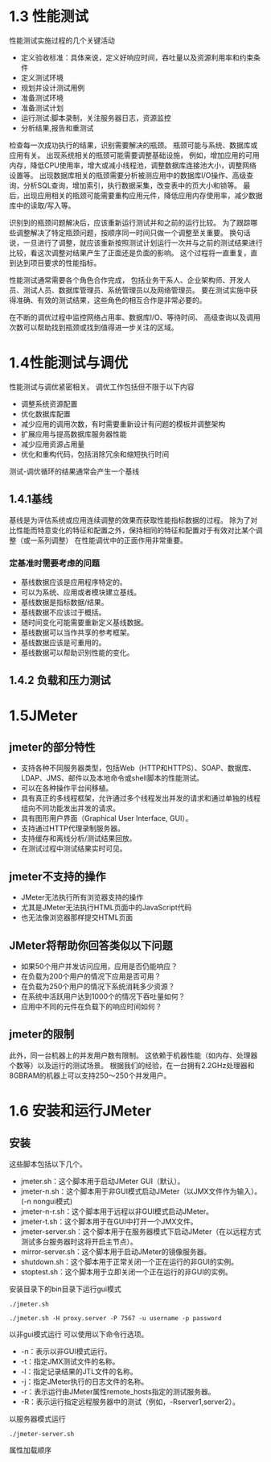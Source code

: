 # 1.3 性能测试
性能测试实施过程的几个关键活动
* 定义验收标准：具体来说，定义好响应时间，吞吐量以及资源利用率和约束条件
* 定义测试环境
* 规划并设计测试用例
* 准备测试环境
* 准备测试计划
* 运行测试:脚本录制，关注服务器日志，资源监控
* 分析结果,报告和重测试

检查每一次成功执行的结果，识别需要解决的瓶颈。
瓶颈可能与系统、数据库或应用有关。
出现系统相关的瓶颈可能需要调整基础设施，
例如，增加应用的可用内存，降低CPU使用率，增大或减小线程池，调整数据库连接池大小，调整网络设置等。
出现数据库相关的瓶颈需要分析被测应用中的数据库I/O操作、高级查询，分析SQL查询，增加索引，执行数据采集，改变表中的页大小和锁等。
最后，出现应用相关的瓶颈可能需要重构应用元件，降低应用内存使用率，减少数据库中的读取/写入等。

识别到的瓶颈问题解决后，应该重新运行测试并和之前的运行比较。
为了跟踪哪些调整解决了特定瓶颈问题，按顺序同一时间只做一个调整至关重要。
换句话说，一旦进行了调整，就应该重新按照测试计划运行一次并与之前的测试结果进行比较，看这次调整对结果产生了正面还是负面的影响。
这个过程将一直重复，直到达到项目要求的性能指标。


性能测试通常需要各个角色合作完成，
包括业务干系人、企业架构师、开发人员、测试人员、数据库管理员、系统管理员以及网络管理员。
要在测试实施中获得准确、有效的测试结果，这些角色的相互合作是非常必要的。

在不断的调优过程中监控网络占用率、数据库I/O、等待时间、
高级查询以及调用次数可以帮助找到瓶颈或找到值得进一步关注的区域。

# 1.4性能测试与调优
性能测试与调优紧密相关。
调优工作包括但不限于以下内容
* 调整系统资源配置
* 优化数据库配置
* 减少应用的调用次数，有时需要重新设计有问题的模板并调整架构
* 扩展应用与提高数据库服务器性能
* 减少应用资源占用量
* 优化和重构代码，包括消除冗余和缩短执行时间

测试-调优循环的结果通常会产生一个基线

## 1.4.1基线
基线是为评估系统或应用连续调整的效果而获取性能指标数据的过程。
除为了对比性能而特意变化的特征和配置之外，保持相同的特征和配置对于有效对比某个调整（或一系列调整）
在性能调优中的正面作用非常重要。

### 定基准时需要考虑的问题
* 基线数据应该是应用程序特定的。
* 可以为系统、应用或者模块建立基线。
* 基线数据是指标数据/结果。
* 基线数据不应该过于概括。
* 随时间变化可能需要重新定义基线数据。
* 基线数据可以当作共享的参考框架。
* 基线数据应该是可重用的。
* 基线数据可以帮助识别性能的变化。

## 1.4.2 负载和压力测试

# 1.5JMeter
## jmeter的部分特性
* 支持各种不同服务器类型，包括Web（HTTP和HTTPS）、SOAP、数据库、LDAP、JMS、邮件以及本地命令或shell脚本的性能测试。
* 可以在各种操作平台间移植。
* 具有真正的多线程框架，允许通过多个线程发出并发的请求和通过单独的线程组向不同功能发出并发的请求。 
* 具有图形用户界面（Graphical User Interface, GUI）。
* 支持通过HTTP代理录制服务器。
* 支持缓存和离线分析/测试结果回放。
* 在测试过程中测试结果实时可见。

## jmeter不支持的操作
* JMeter无法执行所有浏览器支持的操作
* 尤其是JMeter无法执行HTML页面中的JavaScript代码
* 也无法像浏览器那样提交HTML页面

## JMeter将帮助你回答类似以下问题
* 如果50个用户并发访问应用，应用是否仍能响应？
* 在负载为200个用户的情况下应用是否可用？
* 在负载为250个用户的情况下系统消耗多少资源？
* 在系统中活跃用户达到1000个的情况下吞吐量如何？
* 应用中不同的元件在负载下的响应时间如何？

## jmeter的限制
此外，同一台机器上的并发用户数有限制。
这依赖于机器性能（如内存、处理器个数等）以及运行的测试场景。
根据我们的经验，在一台拥有2.2GHz处理器和8GBRAM的机器上可以支持250～250个并发用户。

# 1.6 安装和运行JMeter
## 安装
这些脚本包括以下几个。
* jmeter.sh：这个脚本用于启动JMeter GUI（默认）。
* jmeter-n.sh：这个脚本用于非GUI模式启动JMeter（以JMX文件作为输入）。(-n nongui模式)
* jmeter-n-r.sh：这个脚本用于远程以非GUI模式启动JMeter。
* jmeter-t.sh：这个脚本用于在GUI中打开一个JMX文件。
* jmeter-server.sh：这个脚本用于在服务器模式下启动JMeter（在以远程方式测试多台服务器时这将开启主节点）。
* mirror-server.sh：这个脚本用于启动JMeter的镜像服务器。
* shutdown.sh：这个脚本用于正常关闭一个正在运行的非GUI的实例。
* stoptest.sh：这个脚本用于立即关闭一个正在运行的非GUI的实例。


安装目录下的bin目录下运行gui模式
```shell
./jmeter.sh
```
```shell
./jmeter.sh -H proxy.server -P 7567 -u username -p password
```

以非gui模式运行
可以使用以下命令行选项。
* -n：表示以非GUI模式运行。
* -t：指定JMX测试文件的名称。
* -l：指定记录结果的JTL文件的名称。
* -j：指定JMeter执行的日志文件的名称。
* -r：表示运行由JMeter属性remote_hosts指定的测试服务器。
* -R：表示运行指定远程服务器中的测试（例如，-Rserver1,server2）。

以服务器模式运行
```shell
./jmeter-server.sh
```

属性加载顺序


